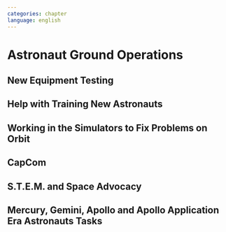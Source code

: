 ```yaml
---
categories: chapter
language: english
---
```


# Astronaut Ground Operations

## New Equipment Testing

## Help with Training New Astronauts

## Working in the Simulators to Fix Problems on Orbit

## CapCom

## S.T.E.M. and Space Advocacy

## Mercury, Gemini, Apollo and Apollo Application Era Astronauts Tasks
